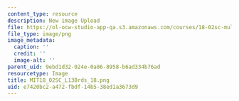 ```yaml
---
content_type: resource
description: New image Upload
file: https://ol-ocw-studio-app-qa.s3.amazonaws.com/courses/18-02sc-multivariable-calculus-fall-2010/e7420bc2a472fbdf14b538ed1a3673d9_MIT18_02SC_L13Brds_18.png
file_type: image/png
image_metadata:
  caption: ''
  credit: ''
  image-alt: ''
parent_uid: 9ebd1d32-024e-0a86-8958-b6ad334b76ad
resourcetype: Image
title: MIT18_02SC_L13Brds_18.png
uid: e7420bc2-a472-fbdf-14b5-38ed1a3673d9
---
```

